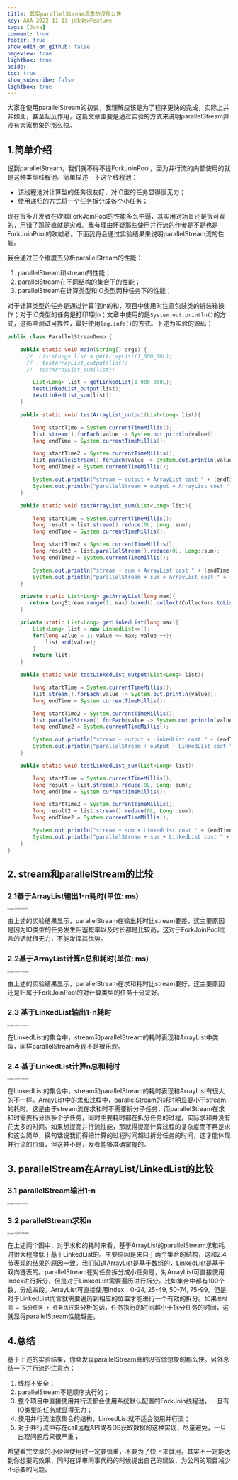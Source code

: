 ```yaml
---
title: 其实parallelStream流真的没那么快
key: AAA-2022-11-13-jdkNewFeature
tags: [Java]
comment: true
footer: true
show_edit_on_github: false
pageview: true
lightbox: true
aside:
toc: true
show_subscribe: false
lightbox: true
---
```




大家在使用parallelStream的初衷，我理解应该是为了程序更快的完成，实际上并非如此，甚至起反作用，这篇文章主要是通过实验的方式来说明parallelStream并没有大家想象的那么快。
## 1.简单介绍

说到parallelStream，我们就不得不提ForkJoinPool，因为并行流的内部使用的就是这种类型线程池。简单描述一下这个线程池：

+ 该线程池对计算型的任务很友好，对IO型的任务显得很无力；
+ 使用递归的方式将一个任务拆分成各个小任务；

现在很多开发者在吹嘘ForkJoinPool的性能多么牛逼，其实用对场景还是很可观的，用错了那简直就是灾难。我有理由怀疑那些使用并行流的作者是不是也是ForkJoinPool的吹嘘者。下面我将会通过实验结果来说明parallelStream流的性能。

我会通过三个维度去分析parallelStream的性能：

1. parallelStream和stream的性能；
2. parallelStream在不同结构的集合下的性能；
3. parallelStream在计算类型和IO类型两种任务下的性能；

对于计算类型的任务是通过计算1到n的和，项目中使用时注意包装类的拆装箱操作；对于IO类型的任务是打印1到n；文章中使用的是`System.out.println()`的方式，这影响测试可靠性，最好使用`log.info()`的方式。下述为实验的源码：

```java
public class ParallelStreamDemo {

    public static void main(String[] args) {
      //  List<Long> list = getArrayList(1_000_00L);
      //   testArrayList_output(list);
      //  testArrayList_sum(list);

        List<Long> list = getLinkedList(1_000_000L);
        testLinkedList_output(list);
        testLinkedList_sum(list);
    }

    public static void testArrayList_output(List<Long> list){

        long startTime = System.currentTimeMillis();
        list.stream().forEach(value -> System.out.println(value));
        long endTime = System.currentTimeMillis();

        long startTime2 = System.currentTimeMillis();
        list.parallelStream().forEach(value -> System.out.println(value));
        long endTime2 = System.currentTimeMillis();

        System.out.println("stream + output + ArrayList cost " + (endTime - startTime) + "ms");
        System.out.println("parallelStream + output + ArrayList cost " + (endTime2 - startTime2) + "ms");
    }

    public static void testArrayList_sum(List<Long> list){

        long startTime = System.currentTimeMillis();
        long result = list.stream().reduce(0L, Long::sum);
        long endTime = System.currentTimeMillis();

        long startTime2 = System.currentTimeMillis();
        long result2 = list.parallelStream().reduce(0L, Long::sum);
        long endTime2 = System.currentTimeMillis();

        System.out.println("stream + sum + ArrayList cost " + (endTime - startTime) + "ms");
        System.out.println("parallelStream + sum + ArrayList cost " + (endTime2 - startTime2) + "ms");
    }

    private static List<Long> getArrayList(long max){
       return LongStream.range(1, max).boxed().collect(Collectors.toList());
    }

    private static List<Long> getLinkedList(long max){
        List<Long> list = new LinkedList<>();
        for(long value = 1; value <= max; value ++){
            list.add(value);
        }
        return list;
    }

    public static void testLinkedList_output(List<Long> list){

        long startTime = System.currentTimeMillis();
        list.stream().forEach(value -> System.out.println(value));
        long endTime = System.currentTimeMillis();

        long startTime2 = System.currentTimeMillis();
        list.parallelStream().forEach(value -> System.out.println(value));
        long endTime2 = System.currentTimeMillis();

        System.out.println("stream + output + LinkedList cost " + (endTime - startTime) + "ms");
        System.out.println("parallelStream + output + LinkedList cost " + (endTime2 - startTime2) + "ms");
    }

    public static void testLinkedList_sum(List<Long> list){

        long startTime = System.currentTimeMillis();
        long result = list.stream().reduce(0L, Long::sum);
        long endTime = System.currentTimeMillis();

        long startTime2 = System.currentTimeMillis();
        long result2 = list.stream().reduce(0L, Long::sum);
        long endTime2 = System.currentTimeMillis();

        System.out.println("stream + sum + LinkedList cost " + (endTime - startTime) + "ms");
        System.out.println("parallelStream + sum + LinkedList cost " + (endTime2 - startTime2) + "ms");
    }
}
```

## 2. stream和parallelStream的比较

### 2.1基于ArrayList输出1-n耗时(单位: ms)


<img src="\assets\picture\2022-11\image-20221111163817737.png" alt="image-20221111163817737" style="zoom: 25%;"/>

由上述的实验结果显示，parallelStream在输出耗时比stream要差，这主要原因是因为IO类型的任务发生阻塞概率以及时长都是比较高，这对于ForkJoinPool而言的话就很无力，不能发挥其优势。

### 2.2基于ArrayList计算n总和耗时(单位: ms)

<img src="\assets\picture\2022-11\image-20221111170423291.png" alt="image-20221111170423291" style="zoom:25%;" />

由上述的实验结果显示，parallelStream在求和耗时比stream要好，这主要原因还是归属于ForkJoinPool的对计算类型的任务十分友好。

### 2.3 基于LinkedList输出1-n耗时

<img src="\assets\picture\2022-11\image-20221111170610954.png" alt="image-20221111170610954" style="zoom:25%;" />

在LinkedList的集合中，stream和parallelStream的耗时表现和ArrayList中类似，同样parallelStream表现不是很乐观。

### 2.4 基于LinkedList计算n总和耗时

<img src="\assets\picture\2022-11\image-20221111170633374.png" alt="image-20221111170633374" style="zoom:25%;" />

在LinkedList的集合中，stream和parallelStream的耗时表现和ArrayList有很大的不一样。ArrayList中的求和过程中，parallelStream的耗时明显要小于stream的耗时。这是由于stream流在求和时不需要拆分子任务，而parallelStream在求和时需要拆分很多个子任务，同时主要耗时都在拆分任务的过程，实际求和并没有花太多的时间。如果想提高并行流性能，那就得提高计算过程的复杂度而不再是求和这么简单，换句话说我们得把计算的过程时间超过拆分任务的时间，这才能体现并行流的价值，但这并不是开发者能够准确掌握的。

## 3. parallelStream在ArrayList/LinkedList的比较

### 3.1 parallelStream输出1-n

<img src="\assets\picture\2022-11\image-20221111171029733.png" alt="image-20221111171029733" style="zoom:25%;" />

### 3.2 parallelStream求和n

<img src="\assets\picture\2022-11\image-20221111170800683.png" alt="image-20221111170800683" style="zoom:25%;" />

在上述两个图中，对于求和的耗时来看，基于ArrayList的parallelStream求和耗时很大程度低于基于LinkedList的。主要原因是来自于两个集合的结构，这和2.4节表现的结果的原因一致。我们知道ArrayList是基于数组的，LinkedList是基于双向链表的。parallelStream在对任务拆分成小任务是，对ArrayList可直接使用Index进行拆分，但是对于LinkedList需要遍历进行拆分。比如集合中都有100个数，分成四段。ArrayList可直接使用Index：0-24, 25-49, 50-74, 75-99。但是对于LinkedList而言就需要遍历到相应的位置才能进行一个有效的拆分。如果`总时间 = 拆分任务 + 任务执行`来分析的话，任务执行的时间越小于拆分任务的时间，这就显得parallelStream性能越差。

## 4.总结

基于上述的实验结果，你会发现parallelStream真的没有你想象的那么快。另外总结一下并行流的注意点：

1. 线程不安全；
2. parallelStream不是顺序执行的；
3. 整个项目中直接使用并行流都会使用系统默认配置的ForkJoin线程池，一旦有IO类型的任务就显得无力；
4. 使用并行流注意集合的结构，LinkedList就不适合使用并行流；
5. 对于并行流中存在call远程API或者DB获取数据的这种实现，尽量避免，一旦出现问题后果很严重；

希望看完文章的小伙伴使用时一定要慎重，不要为了快上来就用，其实不一定能达到你想要的效果，同时在评审同事代码的时候提出自己的建议，为公司的项目减少不必要的问题。





